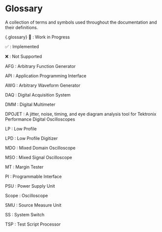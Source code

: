# Glossary

A collection of terms and symbols used throughout the documentation and their definitions.

{.glossary}
🚧
: Work in Progress

✅
: Implemented

❌
: Not Supported

AFG
: Arbitrary Function Generator

API
: Application Programming Interface

AWG
: Arbitrary Waveform Generator

DAQ
: Digital Acquisition System

DMM
: Digital Multimeter

DPOJET
:  A jitter, noise, timing, and eye diagram analysis tool for Tektronix Performance Digital Oscilloscopes

LP
: Low Profile

LPD
: Low Profile Digitizer

MDO
: Mixed Domain Oscilloscope

MSO
: Mixed Signal Oscilloscope

MT
: Margin Tester

PI
: Programmable Interface

PSU
: Power Supply Unit

Scope
: Oscilloscope

SMU
: Source Measure Unit

SS
: System Switch

TSP
: Test Script Processor
